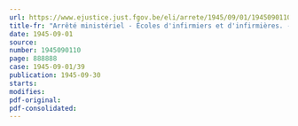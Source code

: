 ```yaml
---
url: https://www.ejustice.just.fgov.be/eli/arrete/1945/09/01/1945090110/justel
title-fr: "Arrêté ministériel - Écoles d'infirmiers et d'infirmières. - Composition et organisation des stages"
date: 1945-09-01
source:
number: 1945090110
page: 888888
case: 1945-09-01/39
publication: 1945-09-30
starts:
modifies:
pdf-original:
pdf-consolidated:
---
```


